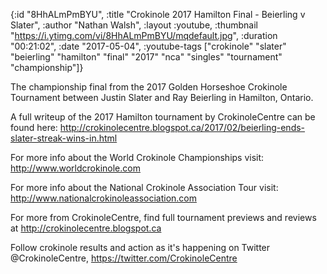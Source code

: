 {:id "8HhALmPmBYU",
 :title "Crokinole 2017 Hamilton Final - Beierling v Slater",
 :author "Nathan Walsh",
 :layout :youtube,
 :thumbnail "https://i.ytimg.com/vi/8HhALmPmBYU/mqdefault.jpg",
 :duration "00:21:02",
 :date "2017-05-04",
 :youtube-tags
 ["crokinole"
  "slater"
  "beierling"
  "hamilton"
  "final"
  "2017"
  "nca"
  "singles"
  "tournament"
  "championship"]}


The championship final from the 2017 Golden Horseshoe Crokinole Tournament between Justin Slater and Ray Beierling in Hamilton, Ontario.

A full writeup of the 2017 Hamilton tournament by CrokinoleCentre can be found here: http://crokinolecentre.blogspot.ca/2017/02/beierling-ends-slater-streak-wins-in.html

For more info about the World Crokinole Championships visit: http://www.worldcrokinole.com

For more info about the National Crokinole Association Tour visit: http://www.nationalcrokinoleassociation.com

For more from CrokinoleCentre, find full tournament previews and reviews at http://crokinolecentre.blogspot.ca

Follow crokinole results and action as it's happening on Twitter @CrokinoleCentre, https://twitter.com/CrokinoleCentre
